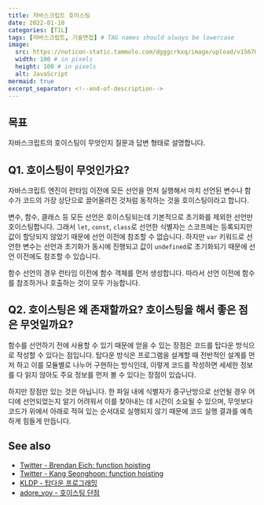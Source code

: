 ```yaml
---
title: 자바스크립트 호이스팅
date: 2022-01-10
categories: [TIL]
tags: [자바스크립트, 기술면접] # TAG names should always be lowercase
image:
  src: https://noticon-static.tammolo.com/dgggcrkxq/image/upload/v1567008394/noticon/ohybolu4ensol1gzqas1.png
  width: 100 # in pixels
  height: 100 # in pixels
  alt: JavaScript
mermaid: true
excerpt_separator: <!--end-of-description-->
---
```


## 목표

자바스크립트의 호이스팅이 무엇인지 질문과 답변 형태로 설명합니다.

<!--end-of-description-->

## Q1. 호이스팅이 무엇인가요?

자바스크립트 엔진이 런타임 이전에 모든 선언을 먼저 실행해서 마치 선언된 변수나 함수가 코드의 가장 상단으로 끌어올려진 것처럼 동작하는 것을 호이스팅이라고 합니다.

변수, 함수, 클래스 등 모든 선언은 호이스팅되는데 기본적으로 초기화를 제외한 선언만 호이스팅합니다. 그래서 `let`, `const`, `class`로 선언한 식별자는 스코프에는 등록되지만 값이 할당되지 않았기 때문에 선언 이전에 참조할 수 없습니다. 하지만 `var` 키워드로 선언한 변수는 선언과 초기화가 동시에 진행되고 값이 `undefined`로 초기화되기 때문에 선언 이전에도 참조할 수 있습니다.

함수 선언의 경우 런타임 이전에 함수 객체를 먼저 생성합니다. 따라서 선언 이전에 함수를 참조하거나 호출하는 것이 모두 가능합니다.

## Q2. 호이스팅은 왜 존재할까요? 호이스팅을 해서 좋은 점은 무엇일까요?

함수를 선언하기 전에 사용할 수 있기 때문에 얻을 수 있는 장점은 코드를 탑다운 방식으로 작성할 수 있다는 점입니다. 탑다운 방식은 프로그램을 설계할 때 전반적인 설계를 먼저 하고 이를 모듈별로 나누어 구현하는 방식인데, 이렇게 코드를 작성하면 세세한 정보를 다 읽지 않아도 주요 정보를 먼저 볼 수 있다는 장점이 있습니다.

하지만 장점만 있는 것은 아닙니다. 한 파일 내에 식별자가 중구난방으로 선언될 경우 어디에 선언되었는지 알기 어려워서 이를 찾아내는 데 시간이 소요될 수 있으며, 무엇보다 코드가 위에서 아래로 적혀 있는 순서대로 실행되지 않기 때문에 코드 실행 결과를 예측하게 힘들게 만듭니다.

## See also

- [Twitter - Brendan Eich: function hoisting](https://twitter.com/BrendanEich/status/522394590301933568)
- [Twitter - Kang Seonghoon: function hoisting](https://twitter.com/senokay/status/1363097956132519936)
- [KLDP - 탑다운 프로그래밍](https://kldp.org/comment/583721#comment-583721)
- [adore_voy - 호이스팅 단점](https://jae04099.tistory.com/entry/JavaScript-%ED%98%B8%EC%9D%B4%EC%8A%A4%ED%8C%85hoisting-%EC%9D%B4%EB%9E%80)
